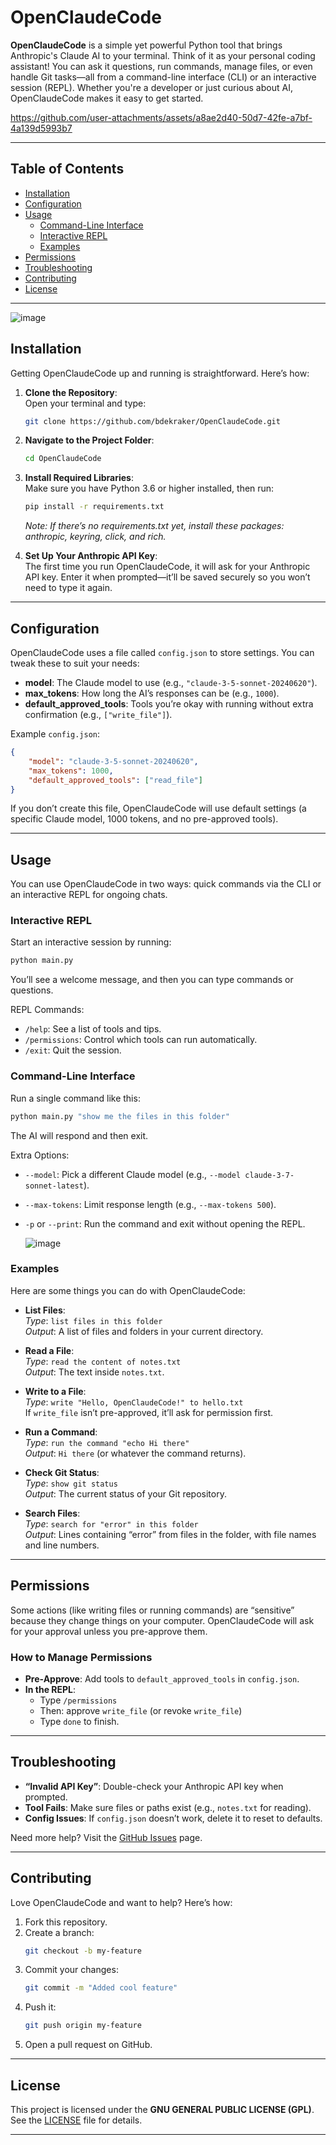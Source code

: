 # OpenClaudeCode

**OpenClaudeCode** is a simple yet powerful Python tool that brings Anthropic's Claude AI to your terminal. Think of it as your personal coding assistant! You can ask it questions, run commands, manage files, or even handle Git tasks—all from a command-line interface (CLI) or an interactive session (REPL). Whether you're a developer or just curious about AI, OpenClaudeCode makes it easy to get started.



https://github.com/user-attachments/assets/a8ae2d40-50d7-42fe-a7bf-4a139d5993b7



---

## Table of Contents

- [Installation](#installation)
- [Configuration](#configuration)
- [Usage](#usage)
  - [Command-Line Interface](#command-line-interface)
  - [Interactive REPL](#interactive-repl)
  - [Examples](#examples)
- [Permissions](#permissions)
- [Troubleshooting](#troubleshooting)
- [Contributing](#contributing)
- [License](#license)

---

![image](https://github.com/user-attachments/assets/98812858-5dfc-47d9-8601-6c616244e096)


## Installation

Getting OpenClaudeCode up and running is straightforward. Here’s how:

1. **Clone the Repository**:  
   Open your terminal and type:
   ```bash
   git clone https://github.com/bdekraker/OpenClaudeCode.git
   ```
2. **Navigate to the Project Folder**:
   ```bash
   cd OpenClaudeCode
   ```
3. **Install Required Libraries**:  
   Make sure you have Python 3.6 or higher installed, then run:
   ```bash
   pip install -r requirements.txt
   ```
   *Note: If there’s no requirements.txt yet, install these packages: anthropic, keyring, click, and rich.*

4. **Set Up Your Anthropic API Key**:  
   The first time you run OpenClaudeCode, it will ask for your Anthropic API key. Enter it when prompted—it’ll be saved securely so you won’t need to type it again.

---

## Configuration

OpenClaudeCode uses a file called `config.json` to store settings. You can tweak these to suit your needs:

- **model**: The Claude model to use (e.g., `"claude-3-5-sonnet-20240620"`).
- **max_tokens**: How long the AI’s responses can be (e.g., `1000`).
- **default_approved_tools**: Tools you’re okay with running without extra confirmation (e.g., `["write_file"]`).

Example `config.json`:

```json
{
    "model": "claude-3-5-sonnet-20240620",
    "max_tokens": 1000,
    "default_approved_tools": ["read_file"]
}
```

If you don’t create this file, OpenClaudeCode will use default settings (a specific Claude model, 1000 tokens, and no pre-approved tools).

---

## Usage

You can use OpenClaudeCode in two ways: quick commands via the CLI or an interactive REPL for ongoing chats.


### Interactive REPL

Start an interactive session by running:

```bash
python main.py
```

You’ll see a welcome message, and then you can type commands or questions.

REPL Commands:

- `/help`: See a list of tools and tips.
- `/permissions`: Control which tools can run automatically.
- `/exit`: Quit the session.


### Command-Line Interface

Run a single command like this:

```bash
python main.py "show me the files in this folder"
```

The AI will respond and then exit.

Extra Options:

- `--model`: Pick a different Claude model (e.g., `--model claude-3-7-sonnet-latest`).
- `--max-tokens`: Limit response length (e.g., `--max-tokens 500`).
- `-p` or `--print`: Run the command and exit without opening the REPL.

  ![image](https://github.com/user-attachments/assets/3247afaf-ad15-484f-b550-eb7f4a42e7f7)


### Examples

Here are some things you can do with OpenClaudeCode:

- **List Files**:  
  *Type*: `list files in this folder`  
  *Output*: A list of files and folders in your current directory.

- **Read a File**:  
  *Type*: `read the content of notes.txt`  
  *Output*: The text inside `notes.txt`.

- **Write to a File**:  
  *Type*: `write "Hello, OpenClaudeCode!" to hello.txt`  
  If `write_file` isn’t pre-approved, it’ll ask for permission first.

- **Run a Command**:  
  *Type*: `run the command "echo Hi there"`  
  *Output*: `Hi there` (or whatever the command returns).

- **Check Git Status**:  
  *Type*: `show git status`  
  *Output*: The current status of your Git repository.

- **Search Files**:  
  *Type*: `search for "error" in this folder`  
  *Output*: Lines containing “error” from files in the folder, with file names and line numbers.

---

## Permissions

Some actions (like writing files or running commands) are “sensitive” because they change things on your computer. OpenClaudeCode will ask for your approval unless you pre-approve them.

### How to Manage Permissions

- **Pre-Approve**: Add tools to `default_approved_tools` in `config.json`.
- **In the REPL**:
  - Type `/permissions`
  - Then: approve `write_file` (or revoke `write_file`)
  - Type `done` to finish.

---

## Troubleshooting

- **“Invalid API Key”**: Double-check your Anthropic API key when prompted.
- **Tool Fails**: Make sure files or paths exist (e.g., `notes.txt` for reading).
- **Config Issues**: If `config.json` doesn’t work, delete it to reset to defaults.

Need more help? Visit the [GitHub Issues](https://github.com/bdekraker/OpenClaudeCode/issues) page.

---

## Contributing

Love OpenClaudeCode and want to help? Here’s how:

1. Fork this repository.
2. Create a branch:
   ```bash
   git checkout -b my-feature
   ```
3. Commit your changes:
   ```bash
   git commit -m "Added cool feature"
   ```
4. Push it:
   ```bash
   git push origin my-feature
   ```
5. Open a pull request on GitHub.

---

## License

This project is licensed under the **GNU GENERAL PUBLIC LICENSE (GPL)**. See the [LICENSE](LICENSE) file for details.

---


